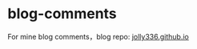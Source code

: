 # blog-comments
For mine blog comments，blog repo: [jolly336.github.io](https://github.com/jolly336/jolly336.github.io)
